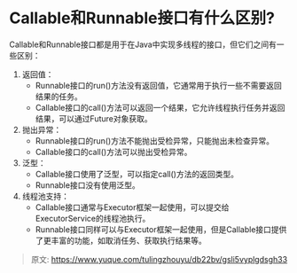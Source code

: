 # Callable和Runnable接口有什么区别?

Callable和Runnable接口都是用于在Java中实现多线程的接口，但它们之间有一些区别：

1. 返回值：
   - Runnable接口的run()方法没有返回值，它通常用于执行一些不需要返回结果的任务。
   - Callable接口的call()方法可以返回一个结果，它允许线程执行任务并返回结果，可以通过Future对象获取。
2. 抛出异常：
   - Runnable接口的run()方法不能抛出受检异常，只能抛出未检查异常。
   - Callable接口的call()方法可以抛出受检异常。
3. 泛型：
   - Callable接口使用了泛型，可以指定call()方法的返回类型。
   - Runnable接口没有使用泛型。
4. 线程池支持：
   - Callable接口通常与Executor框架一起使用，可以提交给ExecutorService的线程池执行。
   - Runnable接口同样可以与Executor框架一起使用，但是Callable接口提供了更丰富的功能，如取消任务、获取执行结果等。


> 原文: <https://www.yuque.com/tulingzhouyu/db22bv/gsli5vyplgdsgh33>